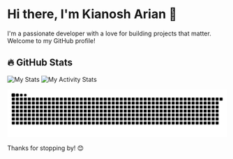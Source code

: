 # Hi there, I'm Kianosh Arian 👋

I'm a passionate developer with a love for building projects that matter. Welcome to my GitHub profile!

## 🔥 GitHub Stats
![My Stats](https://github-readme-stats.vercel.app/api?username=KianoshArian&show_icons=true&hide_title=true&theme=merko)
![My Activity Stats](https://github-readme-stats.vercel.app/api/top-langs/?username=KianoshArian&langs_count=10&theme=radical)

<picture>
  <source media="(prefers-color-scheme: dark)" srcset="https://raw.githubusercontent.com/KianoshArian/KianoshArian/output/github-contribution-grid-snake-dark.svg">
  <source media="(prefers-color-scheme: light)" srcset="https://raw.githubusercontent.com/KianoshArian/KianoshArian/output/github-contribution-grid-snake.svg">
  <img alt="github contribution grid snake animation" src="https://raw.githubusercontent.com/KianoshArian/KianoshArian/output/github-contribution-grid-snake.svg">
</picture>

Thanks for stopping by! 😊
